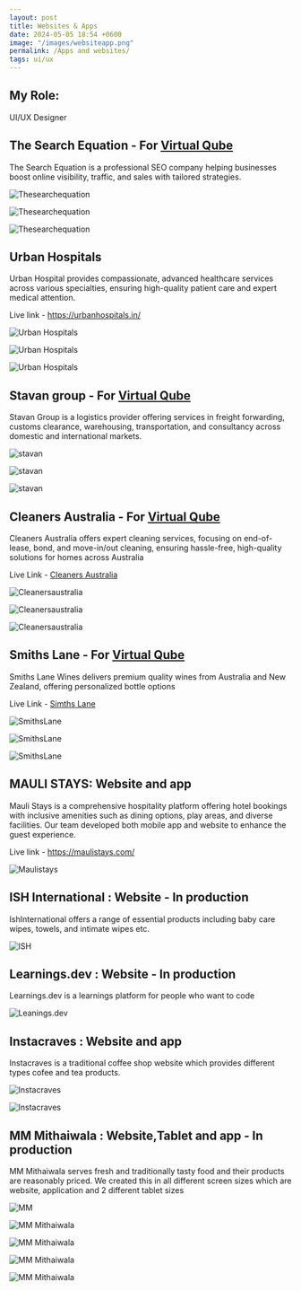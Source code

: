 ```yaml
---
layout: post
title: Websites & Apps
date: 2024-05-05 18:54 +0600
image: "/images/websiteapp.png"
permalink: /Apps and websites/
tags: ui/ux
---
```


## My Role:

UI/UX Designer

## The Search Equation - For [Virtual Qube](https://www.vqubetech.com/)
The Search Equation is a professional SEO company helping businesses boost online visibility, traffic, and sales with tailored strategies.

![Thesearchequation](../images/seo.png)

![Thesearchequation](../images/TabTSE.png)

![Thesearchequation](../images/tse2.jpg)

## Urban Hospitals
Urban Hospital provides compassionate, advanced healthcare services across various specialties, ensuring high-quality patient care and expert medical attention.

Live link - https://urbanhospitals.in/

![Urban Hospitals](../images/UH1.jpg)

![Urban Hospitals](../images/UH2.jpg)

![Urban Hospitals](../images/TabUH.png)

## Stavan group - For [Virtual Qube](https://www.vqubetech.com/)
Stavan Group is a logistics provider offering services in freight forwarding, customs clearance, warehousing, transportation, and consultancy across domestic and international markets.

![stavan](../images/stavan.png)

![stavan](../images/TabS.png)

![stavan](../images/Stavan2.jpg)

## Cleaners Australia - For [Virtual Qube](https://www.vqubetech.com/)
Cleaners Australia offers expert cleaning services, focusing on end-of-lease, bond, and move-in/out cleaning, ensuring hassle-free, high-quality solutions for homes across Australia

Live Link - [Cleaners Australia](https://cleanersaustralia.com.au/)

![Cleanersaustralia](../images/cleaner.png)

![Cleanersaustralia](../images/TabCA.png)

![Cleanersaustralia](../images/CA2.jpg)

## Smiths Lane - For [Virtual Qube](https://www.vqubetech.com/)
Smiths Lane Wines delivers premium quality wines from Australia and New Zealand, offering personalized bottle options

Live Link - [Simths Lane](https://smithslanewines.com.au/)

![SmithsLane](../images/TabSL.png)

![SmithsLane](../images/smiths.png)

![SmithsLane](../images/SL2.jpg)

## MAULI STAYS: Website and app
Mauli Stays is a comprehensive hospitality platform offering hotel bookings with inclusive amenities such as dining options, play areas, and diverse facilities. Our team developed both mobile app and website to enhance the guest experience.

Live link - https://maulistays.com/

![Maulistays](../images/Maulistays.png)


## ISH International : Website - In production
IshInternational offers a range of essential products including baby care wipes, towels, and intimate wipes etc.

![ISH](../images/ISH.png)

## Learnings.dev : Website - In production
Learnings.dev is a learnings platform for people who want to code

![Leanings.dev](../images/Learnings.png)

## Instacraves : Website and app
Instacraves is a traditional coffee shop website which provides different types cofee and tea products.


![Instacraves](../images/Insta.png)

![Instacraves](../images/Instacraves.png)


## MM Mithaiwala : Website,Tablet and app - In production
MM Mithaiwala serves fresh and traditionally tasty food and their products are reasonably priced. We created this in all different screen sizes which are website, application and 2 different tablet sizes

![MM](../images/MMM.png)

![MM Mithaiwala](../images/Brandg.png)

![MM Mithaiwala](../images/Prototyping.png)

![MM Mithaiwala](../images/MMobile.png)

![MM Mithaiwala](../images/MMTAB.png)